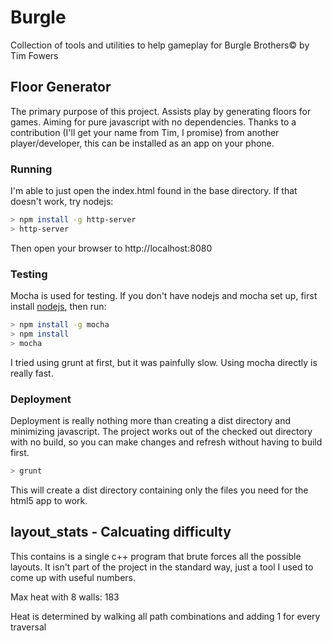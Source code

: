 # Burgle

Collection of tools and utilities to help gameplay for Burgle Brothers&copy; by Tim Fowers

## Floor Generator ##
The primary purpose of this project.  Assists play by generating floors for games.
Aiming for pure javascript with no dependencies.  Thanks to a contribution (I'll get your name from Tim, I promise) from another player/developer, this can be installed as an app on your phone.

### Running
I'm able to just open the index.html found in the base directory.  If that doesn't work, try nodejs:
```bash
> npm install -g http-server
> http-server
```

Then open your browser to http://localhost:8080

### Testing
Mocha is used for testing.  If you don't have nodejs and mocha set up, first install [nodejs](https://nodejs.org/en/download/), then run:
```bash
> npm install -g mocha
> npm install
> mocha 
```
I tried using grunt at first, but it was painfully slow.  Using mocha directly is really fast.

### Deployment
Deployment is really nothing more than creating a dist directory and minimizing javascript.  The project works out of the checked out directory with no build,
so you can make changes and refresh without having to build first.
```bash
> grunt
```
This will create a dist directory containing only the files you need for the html5 app to work.

## layout_stats - Calcuating difficulty ##
This contains is a single c++ program that brute forces all the possible layouts.  It isn't part of the project
in the standard way, just a tool I used to come up with useful numbers.

Max heat with 8 walls: 183

Heat is determined by walking all path combinations and adding 1 for every traversal

